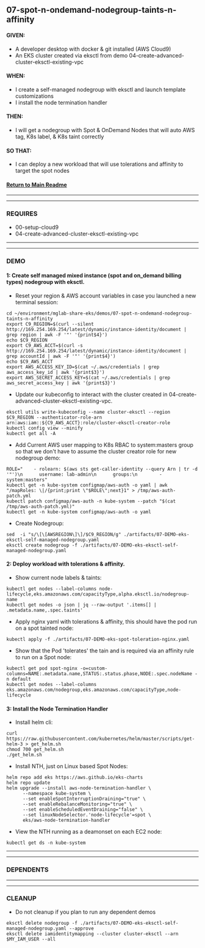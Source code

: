 ## 07-spot-n-ondemand-nodegroup-taints-n-affinity
#### GIVEN:
  - A developer desktop with docker & git installed (AWS Cloud9)
  - An EKS cluster created via eksctl from demo 04-create-advanced-cluster-eksctl-existing-vpc

#### WHEN:
  - I create a self-managed nodegroup with eksctl and launch template customizations
  - I install the node termination handler

#### THEN:
  - I will get a nodegroup with Spot & OnDemand Nodes that will auto AWS tag, K8s label, & K8s taint correctly

#### SO THAT:
  - I can deploy a new workload that will use tolerations and affinity to target the spot nodes

#### [Return to Main Readme](https://github.com/virtmerlin/mglab-share-eks#demos)

---------------------------------------------------------------
---------------------------------------------------------------
### REQUIRES
- 00-setup-cloud9
- 04-create-advanced-cluster-eksctl-existing-vpc

---------------------------------------------------------------
---------------------------------------------------------------
### DEMO

#### 1: Create self managed mixed instance (spot and on_demand billing types) nodegroup with eksctl.
- Reset your region & AWS account variables in case you launched a new terminal session:
```
cd ~/environment/mglab-share-eks/demos/07-spot-n-ondemand-nodegroup-taints-n-affinity
export C9_REGION=$(curl --silent http://169.254.169.254/latest/dynamic/instance-identity/document |  grep region | awk -F '"' '{print$4}')
echo $C9_REGION
export C9_AWS_ACCT=$(curl -s http://169.254.169.254/latest/dynamic/instance-identity/document | grep accountId | awk -F '"' '{print$4}')
echo $C9_AWS_ACCT
export AWS_ACCESS_KEY_ID=$(cat ~/.aws/credentials | grep aws_access_key_id | awk '{print$3}')
export AWS_SECRET_ACCESS_KEY=$(cat ~/.aws/credentials | grep aws_secret_access_key | awk '{print$3}')
```
- Update our kubeconfig to interact with the cluster created in 04-create-advanced-cluster-eksctl-existing-vpc.
```
eksctl utils write-kubeconfig --name cluster-eksctl --region $C9_REGION --authenticator-role-arn arn:aws:iam::${C9_AWS_ACCT}:role/cluster-eksctl-creator-role
kubectl config view --minify
kubectl get all -A
```
- Add Current AWS user mapping to K8s RBAC to system:masters group so that we don't have to assume the cluster creator role for new nodegroup demo:
```
ROLE="    - rolearn: $(aws sts get-caller-identity --query Arn | tr -d '"')\n      username: lab-admin\n      groups:\n        - system:masters"
kubectl get -n kube-system configmap/aws-auth -o yaml | awk "/mapRoles: \|/{print;print \"$ROLE\";next}1" > /tmp/aws-auth-patch.yml
kubectl patch configmap/aws-auth -n kube-system --patch "$(cat /tmp/aws-auth-patch.yml)"
kubectl get -n kube-system configmap/aws-auth -o yaml
```
- Create Nodegroup:
```
sed  -i "s/\[\[AWSREGION\]\]/$C9_REGION/g" ./artifacts/07-DEMO-eks-eksctl-self-managed-nodegroup.yaml
eksctl create nodegroup -f ./artifacts/07-DEMO-eks-eksctl-self-managed-nodegroup.yaml
```

#### 2: Deploy workload with tolerations & affinity.
- Show current node labels & taints:
```
kubectl get nodes --label-columns node-lifecycle,eks.amazonaws.com/capacityType,alpha.eksctl.io/nodegroup-name
kubectl get nodes -o json | jq --raw-output '.items[] | .metadata.name,.spec.taints'
```
- Apply nginx yaml with tolerations & affinity, this should have the pod run on a spot tainted node:
```
kubectl apply -f ./artifacts/07-DEMO-eks-spot-toleration-nginx.yaml
```
- Show that the Pod 'tolerates' the tain and is required via an affinity rule to run on a Spot node:
```
kubectl get pod spot-nginx -o=custom-columns=NAME:.metadata.name,STATUS:.status.phase,NODE:.spec.nodeName -n default
kubectl get nodes --label-columns eks.amazonaws.com/nodegroup,eks.amazonaws.com/capacityType,node-lifecycle
```

#### 3: Install the Node Termination Handler
- Install helm cli:
```
curl https://raw.githubusercontent.com/kubernetes/helm/master/scripts/get-helm-3 > get_helm.sh
chmod 700 get_helm.sh
./get_helm.sh
```
- Install NTH, just on Linux based Spot Nodes:
```
helm repo add eks https://aws.github.io/eks-charts
helm repo update
helm upgrade --install aws-node-termination-handler \
      --namespace kube-system \
      --set enableSpotInterruptionDraining="true" \
      --set enableRebalanceMonitoring="true" \
      --set enableScheduledEventDraining="false" \
      --set linuxNodeSelector.'node-lifecycle'=spot \
      eks/aws-node-termination-handler
```
- View the NTH running as a deamonset on each EC2 node:
```
kubectl get ds -n kube-system
```
---------------------------------------------------------------
---------------------------------------------------------------
### DEPENDENTS

---------------------------------------------------------------
---------------------------------------------------------------
### CLEANUP
- Do not cleanup if you plan to run any dependent demos
```
eksctl delete nodegroup -f ./artifacts/07-DEMO-eks-eksctl-self-managed-nodegroup.yaml --approve
eksctl delete iamidentitymapping --cluster cluster-eksctl --arn $MY_IAM_USER --all
```
